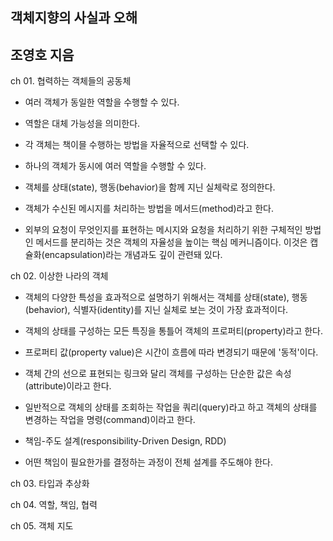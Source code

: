 ## 객체지향의 사실과 오해 
## 조영호 지음 

ch 01. 협력하는 객체들의 공동체
- 여러 객체가 동일한 역할을 수행할 수 있다.
- 역할은 대체 가능성을 의미한다.
- 각 객체는 책이믈 수행하는 방법을 자율적으로 선택할 수 있다.
- 하나의 객체가 동시에 여러 역할을 수행할 수 있다. 

- 객체를 상태(state), 행동(behavior)을 함께 지닌 실체락로 정의한다.
- 객체가 수신된 메시지를 처리하는 방법을 메서드(method)라고 한다. 
- 외부의 요청이 무엇인지를 표현하는 메시지와 요청을 처리하기 위한 구체적인 방법인 메서드를 분리하는 것은 
  객체의 자율성을 높이는 핵심 메커니즘이다. 이것은 캡슐화(encapsulation)라는 개념과도 깊이 관련돼 있다. 

ch 02. 이상한 나라의 객체
- 객체의 다양한 특성을 효과적으로 설명하기 위해서는 객체를 상태(state), 행동(behavior), 식별자(identity)를 지닌 실체로 보는 것이 가장 효과적이다.
- 객체의 상태를 구성하는 모든 특징을 통틀어 객체의 프로퍼티(property)라고 한다. 
- 프로퍼티 값(property value)은 시간이 흐름에 따라 변경되기 때문에 '동적'이다. 
- 객체 간의 선으로 표현되는 링크와 달리 객체를 구성하는 단순한 값은 속성(attribute)이라고 한다. 
- 일반적으로 객체의 상태를 조회하는 작업을 쿼리(query)라고 하고 객체의 상태를 변경하는 작업을 명령(command)이라고 한다. 

- 책임-주도 설계(responsibility-Driven Design, RDD)
- 어떤 책임이 필요한가를 결정하는 과정이 전체 설계를 주도해야 한다.

ch 03. 타입과  추상화

ch 04. 역할, 책임, 협력

ch 05. 객체 지도